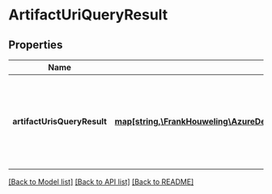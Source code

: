 # ArtifactUriQueryResult

## Properties
Name | Type | Description | Notes
------------ | ------------- | ------------- | -------------
**artifactUrisQueryResult** | [**map[string,\FrankHouweling\AzureDevOpsClient\Wit\Model\WorkItemReference[]]**](array.md) | A Dictionary that maps a list of work item references to the given list of artifact URI. | [optional] 

[[Back to Model list]](../README.md#documentation-for-models) [[Back to API list]](../README.md#documentation-for-api-endpoints) [[Back to README]](../README.md)


